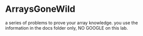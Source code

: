 # ArraysGoneWild

a series of problems to prove your array knowledge.
you use the information in the docs folder only, NO GOOGLE on this lab.